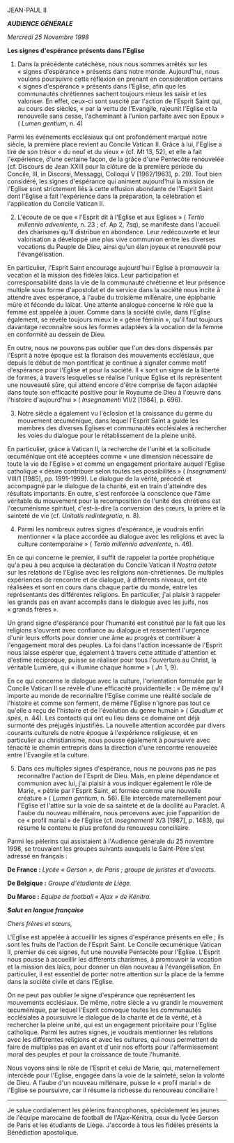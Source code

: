 JEAN-PAUL II

***AUDIENCE GÉNÉRALE***

*Mercredi 25 Novembre 1998*

**Les signes d'espérance présents dans l'Eglise**

1. Dans la précédente catéchèse, nous nous sommes arrêtés sur les « signes d'espérance » présents dans notre monde. Aujourd'hui, nous voulons poursuivre cette réflexion en prenant en considération certains « signes d'espérance » présents dans l'Eglise, afin que les communautés chrétiennes sachent toujours mieux les saisir et les valoriser. En effet, ceux-ci sont suscité par l'action de l'Esprit Saint qui, au cours des siècles, « par la vertu de l'Evangile, rajeunit l'Eglise et la renouvelle sans cesse, l'acheminant à l'union parfaite avec son Epoux » ( *Lumen gentium*, n. 4)

Parmi les événements ecclésiaux qui ont profondément marqué notre siècle, la première place revient au Concile Vatican II. Grâce à lui, l'Eglise a tiré de son trésor « du neuf et du vieux » (cf. *Mt* 13, 52), et elle a fait l'expérience, d'une certaine façon, de la grâce d'une Pentecôte renouvelée (cf. Discours de Jean XXIII pour la clôture de la première période du Concile, III, in Discorsi, Messaggi, Colloqui V [1962/1963], p. 29). Tout bien considéré, les signes d'espérance qui animent aujourd'hui la mission de l'Eglise sont strictement liés à cette effusion abondante de l'Esprit Saint dont l'Eglise a fait l'expérience dans la préparation, la célébration et l'application du Concile Vatican II.

2. L'écoute de ce que « l'Esprit dit à l'Eglise et aux Eglises » ( *Tertio millennio adveniente*, n. 23 ; cf. Ap 2, 7sq), se manifeste dans l'accueil des charismes qu'Il distribue en abondance. Leur redécouverte et leur valorisation a développé une plus vive communion entre les diverses vocations du Peuple de Dieu, ainsi qu'un élan joyeux et renouvelé pour l'évangélisation.

En particulier, l'Esprit Saint encourage aujourd'hui l'Eglise à promouvoir la vocation et la mission des fidèles laïcs. Leur participation et corresponsabilité dans la vie de la communauté chrétienne et leur présence multiple sous forme d'apostolat et de service dans la société nous incite à attendre avec espérance, à l'aube du troisième millénaire, une épiphanie mûre et féconde du laïcat. Une attente analogue concerne le rôle que la femme est appelée à jouer. Comme dans la société civile, dans l'Eglise également, se révèle toujours mieux le « génie féminin », qu'il faut toujours davantage reconnaître sous les formes adaptées à la vocation de la femme en conformité au dessein de Dieu.

En outre, nous ne pouvons pas oublier que l'un des dons dispensés par l'Esprit à notre époque est la floraison des mouvements ecclésiaux, que depuis le début de mon pontificat je continue à signaler comme motif d'espérance pour l'Eglise et pour la société. Il « sont un signe de la liberté de formes, à travers lesquelles se réalise l'unique Eglise et ils représentent une nouveauté sûre, qui attend encore d'être comprise de façon adaptée dans toute son efficacité positive pour le Royaume de Dieu à l'œuvre dans l'histoire d'aujourd'hui » ( *Insegnamenti* VII/2 [1984], p. 696).

3. Notre siècle a également vu l'éclosion et la croissance du germe du mouvement œcuménique, dans lequel l'Esprit Saint a guidé les membres des diverses Eglises et communautés ecclésiales à rechercher les voies du dialogue pour le rétablissement de la pleine unité.

En particulier, grâce à Vatican II, la recherche de l'unité et la sollicitude œcuménique ont été acceptées comme « une dimension nécessaire de toute la vie de l'Eglise » et comme un engagement prioritaire auquel l'Eglise catholique « désire contribuer selon toutes ses possibilités » ( *Insegnamenti* VIII/1 [1985], pp. 1991-1999). Le dialogue de la vérité, précédé et accompagné par le dialogue de la charité, est en train d'atteindre des résultats importants. En outre, s'est renforcée la conscience que l'âme véritable du mouvement pour la recomposition de l'unité des chrétiens est l'œcuménisme spirituel, c'est-à-dire la conversion des cœurs, la prière et la sainteté de vie (cf. *Unitatis redintegratio*, n. 8).

4. Parmi les nombreux autres signes d'espérance, je voudrais enfin mentionner « la place accordée au dialogue avec les religions et avec la culture contemporaine » ( *Tertio millennio adveniente*, n. 46).

En ce qui concerne le premier, il suffit de rappeler la portée prophétique qu'a peu à peu acquise la déclaration du Concile Vatican II *Nostra aetate* sur les relations de l'Eglise avec les religions non-chrétiennes. De multiples expériences de rencontre et de dialogue, à différents niveaux, ont été réalisées et sont en cours dans chaque partie du monde, entre les représentants des différentes religions. En particulier, j'ai plaisir à rappeler les grands pas en avant accomplis dans le dialogue avec les juifs, nos « grands frères ».

Un grand signe d'espérance pour l'humanité est constitué par le fait que les religions s'ouvrent avec confiance au dialogue et ressentent l'urgence d'unir leurs efforts pour donner une âme au progrès et contribuer à l'engagement moral des peuples. La foi dans l'action incessante de l'Esprit nous laisse espérer que, également à travers cette attitude d'attention et d'estime réciproque, puisse se réaliser pour tous l'ouverture au Christ, la véritable Lumière, qui « illumine chaque homme » ( *Jn* 1, 9).

En ce qui concerne le dialogue avec la culture, l'orientation formulée par le Concile Vatican II se révèle d'une efficacité providentielle : « De même qu'il importe au monde de reconnaître l'Eglise comme une réalité sociale de l'histoire et comme son ferment, de même l'Eglise n'ignore pas tout ce qu'elle a reçu de l'histoire et de l'évolution du genre humain » ( *Gaudium et spes*, n. 44). Les contacts qui ont eu lieu dans ce domaine ont déjà surmonté des préjugés injustifiés. La nouvelle attention accordée par divers courants culturels de notre époque à l'expérience religieuse, et en particulier au christianisme, nous pousse également à poursuivre avec ténacité le chemin entrepris dans la direction d'une rencontre renouvelée entre l'Evangile et la culture.

5. Dans ces multiples signes d'espérance, nous ne pouvons pas ne pas reconnaître l'action de l'Esprit de Dieu. Mais, en pleine dépendance et communion avec lui, j'ai plaisir à vous indiquer également le rôle de Marie, « pétrie par l'Esprit Saint, et formée comme une nouvelle créature » ( *Lumen gentium*, n. 56). Elle intercède maternellement pour l'Eglise et l'attire sur la voie de sa sainteté et de la docilité au Paraclet. A l'aube du nouveau millénaire, nous percevons avec joie l'apparition de ce « profil marial » de l'Eglise (cf. *Insegnamenti* X/3 [1987], p. 1483), qui résume le contenu le plus profond du renouveau conciliaire.

Parmi les pèlerins qui assistaient à l'Audience générale du 25 novembre 1998, se trouvaient les groupes suivants auxquels le Saint-Père s'est adressé en français :

**De France :** *Lycée « Gerson », de Paris ; groupe de juristes et d'avocats.*

**De Belgique :** *Groupe d'étudiants de Liège.*

**Du Maroc :** *Equipe de football « Ajax » de Kénitra.*

***Salut en langue française***

*Chers frères et sœurs,*

L'Eglise est appelée à accueillir les signes d'espérance présents en elle ; ils sont les fruits de l'action de l'Esprit Saint. Le Concile œcuménique Vatican II, premier de ces signes, fut une nouvelle Pentecôte pour l'Eglise. L'Esprit nous pousse à accueillir les différents charismes, à promouvoir la vocation et la mission des laïcs, pour donner un élan nouveau à l'évangélisation. En particulier, il est essentiel de porter notre attention sur la place de la femme dans la société civile et dans l'Eglise.

On ne peut pas oublier le signe d'espérance que représentent les mouvements ecclésiaux. De même, notre siècle a vu grandir le mouvement œcuménique, par lequel l'Esprit convoque toutes les communautés ecclésiales à poursuivre le dialogue de la charité et de la vérité, et à rechercher la pleine unité, qui est un engagement prioritaire pour l'Eglise catholique. Parmi les autres signes, je voudrais mentionner les relations avec les différentes religions et avec les cultures, qui nous permettent de faire de multiples pas en avant et d'unir nos efforts pour l'affermissement moral des peuples et pour la croissance de toute l'humanité.

Nous voyons ainsi le rôle de l'Esprit et celui de Marie, qui, maternellement intercède pour l'Eglise, engagée dans la voie de la sainteté, selon la volonté de Dieu. A l'aube d'un nouveau millénaire, puisse le « profil marial » de l'Eglise se poursuivre, car il résume la richesse du renouveau conciliaire !

* * *

Je salue cordialement les pèlerins francophones, spécialement les jeunes de l'équipe marocaine de football de l'Ajax-Kénitra, ceux du lycée Gerson de Paris et les étudiants de Liège. J'accorde à tous les fidèles présents la Bénédiction apostolique.